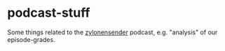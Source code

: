# podcast-stuff

Some things related to the [zylonensender](https://zahlensender.net/bsg) podcast, e.g. "analysis" of our episode-grades.
